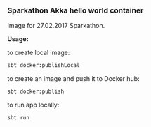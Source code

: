 ### Sparkathon Akka hello world container
Image for 27.02.2017 Sparkathon.

**Usage:**

to create local image:
```bash
sbt docker:publishLocal
``` 
to create an image and push it to Docker hub:

```bash
sbt docker:publish
```

to run app locally:
```bash
sbt run
```